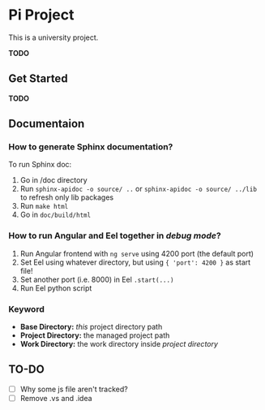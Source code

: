 # Pi Project
This is a university project.

**TODO**

## Get Started
**TODO**

## Documentaion
### How to generate Sphinx documentation?
To run Sphinx doc:
1. Go in /doc directory
2. Run `sphinx-apidoc -o source/ ..` or `sphinx-apidoc -o source/ ../lib` to refresh only lib packages
3. Run `make html`
4. Go in `doc/build/html`

### How to run Angular and Eel together in _**debug mode**_?
1. Run Angular frontend with `ng serve` using 4200 port (the default port)
2. Set Eel using whatever directory, but using `{ 'port': 4200 }` as start file!
3. Set another port (i.e. 8000) in Eel `.start(...)`
4. Run Eel python script

### Keyword
- **Base Directory:** _this_ project directory path
- **Project Directory:** the managed project path
- **Work Directory:** the work directory inside _project directory_

## TO-DO
- [ ] Why some js file aren't tracked?
- [ ] Remove .vs and .idea